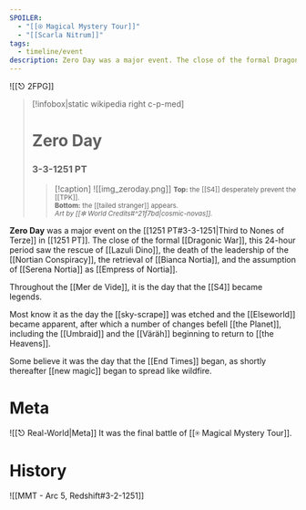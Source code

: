 ```yaml
---
SPOILER:
  - "[[⍟ Magical Mystery Tour]]"
  - "[[Scarla Nitrum]]"
tags:
  - timeline/event
description: Zero Day was a major event. The close of the formal Dragonic War, this 24-hour period saw the rescue and curing of Linnaeus Dino, and the death of the leadership of the Nortian Conspiracy.
---
```

![[⎋ 2FPG]]
>[!infobox|static wikipedia right c-p-med]
># Zero Day
>### 3-3-1251 PT
>>[!caption]
>>![[img_zeroday.png]]
>><small>**Top:** the [[S4]] desperately prevent the [[TPK]]. <br>**Bottom:** the [[tailed stranger]] appears.<br>*Art by [[✼ World Credits#^21f7bd|cosmic-novas]].*</small>

**Zero Day** was a major event on the [[1251 PT#3-3-1251|Third to Nones of Terze]] in [[1251 PT]]. The close of the formal [[Dragonic War]], this 24-hour period saw the rescue of [[Lazuli Dino]], the death of the leadership of the [[Nortian Conspiracy]], the retrieval of [[Bianca Nortia]], and the assumption of [[Serena Nortia]] as [[Empress of Nortia]]. 

Throughout the [[Mer de Vide]], it is the day that the [[S4]] became legends. 

Most know it as the day the [[sky-scrape]] was etched and the [[Elseworld]] became apparent, after which a number of changes befell [[the Planet]], including the [[Umbraid]] and the [[Väräh]] beginning to return to [[the Heavens]].

Some believe it was the day that the [[End Times]] began, as shortly thereafter [[new magic]] began to spread like wildfire.

# Meta

![[⎋ Real-World|Meta]]
It was the final battle of [[⍟ Magical Mystery Tour]].

# History

![[MMT - Arc 5, Redshift#3-2-1251]]